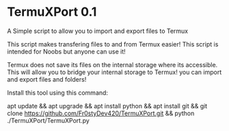 # TermuXPort 0.1
A Simple script to allow you to import and export files to Termux

This script makes transfering files to and from Termux easier! This script is intended for Noobs but anyone can use it!

Termux does not save its files on the internal storage where its accessible. This will allow you to bridge your internal storage to Termux! you can import and export files and folders!

Install this tool using this command:

apt update && apt upgrade && apt install python && apt install git && git clone https://github.com/Fr0styDev420/TermuXPort.git && python ./TermuXPort/TermuXPort.py
